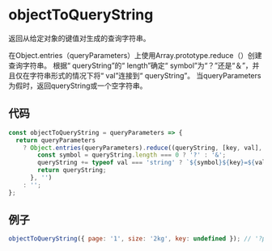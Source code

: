 # objectToQueryString

返回从给定对象的键值对生成的查询字符串。

在Object.entries（queryParameters）上使用Array.prototype.reduce（）创建查询字符串。
根据“ queryString”的“ length”确定“ symbol”为“？”还是“＆”，并且仅在字符串形式的情况下将“ val”连接到“ queryString”。
当queryParameters为假时，返回queryString或一个空字符串。

## 代码

```js
const objectToQueryString = queryParameters => {
  return queryParameters
    ? Object.entries(queryParameters).reduce((queryString, [key, val], index) => {
        const symbol = queryString.length === 0 ? '?' : '&';
        queryString += typeof val === 'string' ? `${symbol}${key}=${val}` : '';
        return queryString;
      }, '')
    : '';
};
```

## 例子

```js
objectToQueryString({ page: '1', size: '2kg', key: undefined }); // '?page=1&size=2kg'
```
